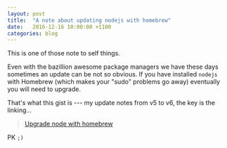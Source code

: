 ```yaml
---
layout: post
title:  "A note about updating nodejs with homebrew"
date:   2016-12-16 10:00:00 +1100
categories: blog
---
```


This is one of those note to self things.

Even with the bazillion awesome package managers we have these days sometimes an update can be not so obvious.
If you have installed `nodejs` with Homebrew (which makes your "sudo" problems go away) eventually you will need to upgrade.

That's what this gist is --- my update notes from v5 to v6, the key is the linking...

<script src="https://gist.github.com/paulkohler/780e9b3ad8a1aec58770db8971aba242.js"></script>

> [Upgrade node with homebrew](https://gist.github.com/paulkohler/780e9b3ad8a1aec58770db8971aba242)

PK `;)`
